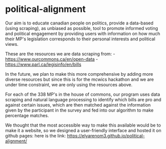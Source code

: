 # political-alignment

Our aim is to educate canadian people on politics, provide a data-based (using scraping), as unbiased as possible, tool to promote informed voting and political engagement by providing users with information on how much their MP's legislation corresponds to their personal interests and political views. 

These are the resources we are data scraping from:
-https://www.ourcommons.ca/en/open-data
-https://www.parl.ca/legisinfo/en/bills

In the future, we plan to make this more comprehensive by adding more diverse resources but since this is for the mcwics hackathon and we are under time constraint, we are only using the resources above. 

For each of the 338 MP's in the house of commons, our program uses data scraping and natural language processing to identify which bills are pro and against certain issues, which are then matched against the information given by the participant in the survey and fed into our algorithm to make percentage matches.

We thought that the most accessible way to make this available would be to make it a website, so we designed a user-friendly interface and hosted it on github pages:
here is the link: https://elyarenom3.github.io/political-alignment/




